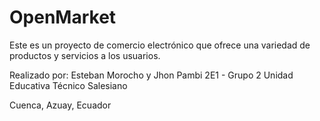 # OpenMarket
Este es un proyecto de comercio electrónico que ofrece una variedad de productos y servicios a los usuarios.


Realizado por:
Esteban Morocho y Jhon Pambi
2E1 - Grupo 2
Unidad Educativa Técnico Salesiano

Cuenca, Azuay, Ecuador
